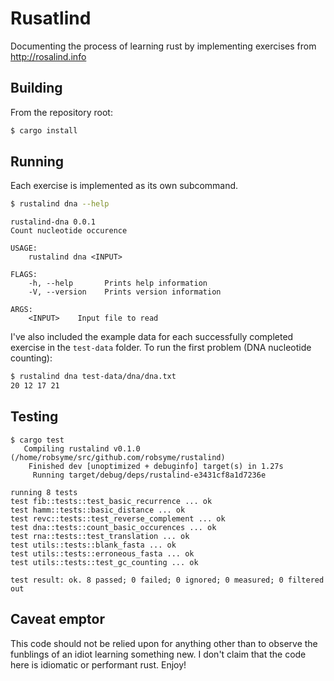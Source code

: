 # Rusatlind
Documenting the process of learning rust by implementing exercises from http://rosalind.info

## Building
From the repository root:
```sh
$ cargo install
```

## Running
Each exercise is implemented as its own subcommand. 

```sh
$ rustalind dna --help
```

```
rustalind-dna 0.0.1
Count nucleotide occurence

USAGE:
    rustalind dna <INPUT>

FLAGS:
    -h, --help       Prints help information
    -V, --version    Prints version information

ARGS:
    <INPUT>    Input file to read
```

I've also included the example data for each successfully completed exercise in the `test-data` folder. To run the first problem (DNA nucleotide counting):

```sh
$ rustalind dna test-data/dna/dna.txt
20 12 17 21
```

## Testing
```
$ cargo test
   Compiling rustalind v0.1.0 (/home/robsyme/src/github.com/robsyme/rustalind)
    Finished dev [unoptimized + debuginfo] target(s) in 1.27s
     Running target/debug/deps/rustalind-e3431cf8a1d7236e

running 8 tests
test fib::tests::test_basic_recurrence ... ok
test hamm::tests::basic_distance ... ok
test revc::tests::test_reverse_complement ... ok
test dna::tests::count_basic_occurences ... ok
test rna::tests::test_translation ... ok
test utils::tests::blank_fasta ... ok
test utils::tests::erroneous_fasta ... ok
test utils::tests::test_gc_counting ... ok

test result: ok. 8 passed; 0 failed; 0 ignored; 0 measured; 0 filtered out
```

## Caveat emptor
This code should not be relied upon for anything other than to observe the funblings of an idiot learning something new. I don't claim that the code here is idiomatic or performant rust. Enjoy!
